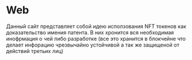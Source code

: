 # Web
Данный сайт представляет собой идею исползования NFT токенов как доказательство имения патента. В них хронится вся необходимая инофрмация о чей либо разработке (все это хранится в блокчейне что делает инфорацию чрезвычайно устойчивой а так же защищеной от действий третьих лиц)
